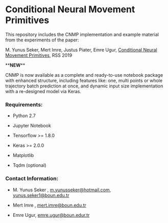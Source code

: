 # Conditional Neural Movement Primitives

This repository includes the CNMP implementation and example material from the experiments of the paper:

M. Yunus Seker, Mert Imre, Justus Piater, Emre Ugur, [Conditional Neural Movement Primitives](http://www.roboticsproceedings.org/rss15/p71.pdf), RSS 2019

\*\***NEW**\*\* 

CNMP is now available as a complete and ready-to-use notebook package with enhanced structure, including features like: one, multi points or whole trajectory batch prediction at once, and dynamic input size implementation with a re-designed model via Keras.

### Requirements:

* Python 2.7
 
* Jupyter Notebook

* Tensorflow >= 1.8.0

* Keras >= 2.0.0

* Matplotlib

* Tqdm (optional)


### Contact Information:

* M. Yunus Seker ,  m.yunusseker@hotmail.com, yunus.seker1@boun.edu.tr

* Mert Imre , mert.imre@boun.edu.tr

* Emre Ugur, emre.ugur@boun.edur.tr
